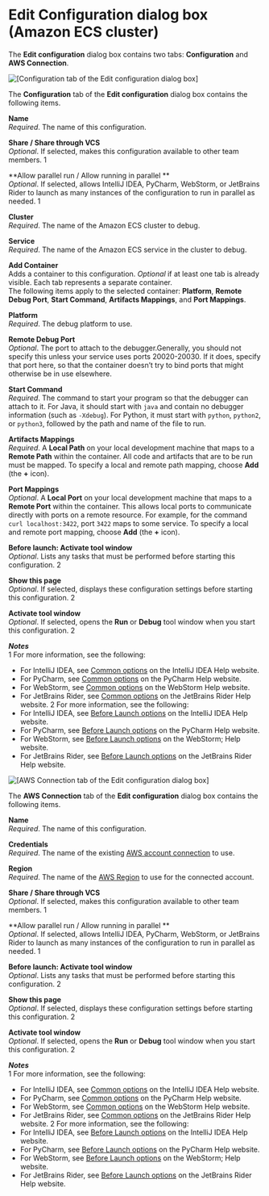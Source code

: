 # Edit Configuration dialog box \(Amazon ECS cluster\)<a name="edit-configuration-dialog-ecs"></a>

The **Edit configuration** dialog box contains two tabs: **Configuration** and **AWS Connection**\.

![\[Configuration tab of the Edit configuration dialog box\]](http://docs.aws.amazon.com/toolkit-for-jetbrains/latest/userguide/)

The **Configuration** tab of the **Edit configuration** dialog box contains the following items\.

**Name**  
*Required*\. The name of this configuration\.

**Share / Share through VCS**  
*Optional*\. If selected, makes this configuration available to other team members\. 1

**Allow parallel run / Allow running in parallel **  
*Optional*\. If selected, allows IntelliJ IDEA, PyCharm, WebStorm, or JetBrains Rider to launch as many instances of the configuration to run in parallel as needed\. 1

**Cluster**  
*Required*\. The name of the Amazon ECS cluster to debug\.

**Service**  
*Required*\. The name of the Amazon ECS service in the cluster to debug\.

**Add Container**  
Adds a container to this configuration\. *Optional* if at least one tab is already visible\. Each tab represents a separate container\.  
The following items apply to the selected container: **Platform**, **Remote Debug Port**, **Start Command**, **Artifacts Mappings**, and **Port Mappings**\. 

**Platform**  
*Required*\. The debug platform to use\.

**Remote Debug Port**  
*Optional*\. The port to attach to the debugger\.Generally, you should not specify this unless your service uses ports 20020\-20030\. If it does, specify that port here, so that the container doesn’t try to bind ports that might otherwise be in use elsewhere\.

**Start Command**  
*Required*\. The command to start your program so that the debugger can attach to it\. For Java, it should start with `java` and contain no debugger information \(such as `-Xdebug`\)\. For Python, it must start with `python`, `python2`, or `python3`, followed by the path and name of the file to run\.

**Artifacts Mappings**  
*Required*\. A **Local Path** on your local development machine that maps to a **Remote Path** within the container\. All code and artifacts that are to be run must be mapped\. To specify a local and remote path mapping, choose **Add** \(the **\+** icon\)\.

**Port Mappings**  
*Optional*\. A **Local Port** on your local development machine that maps to a **Remote Port** within the container\. This allows local ports to communicate directly with ports on a remote resource\. For example, for the command `curl localhost:3422`, port `3422` maps to some service\. To specify a local and remote port mapping, choose **Add** \(the **\+** icon\)\.

**Before launch: Activate tool window**  
*Optional*\. Lists any tasks that must be performed before starting this configuration\. 2

**Show this page**  
*Optional*\. If selected, displays these configuration settings before starting this configuration\. 2

**Activate tool window**  
*Optional*\. If selected, opens the **Run** or **Debug** tool window when you start this configuration\. 2

***Notes***  
1 For more information, see the following:  
+ For IntelliJ IDEA, see [Common options](https://www.jetbrains.com/help/idea/run-debug-configurations-dialog.html#common) on the IntelliJ IDEA Help website\. 
+ For PyCharm, see [Common options](https://www.jetbrains.com/help/pycharm/run-debug-configurations-dialog.html#common) on the PyCharm Help website\.
+ For WebStorm, see [Common options](https://www.jetbrains.com/help/webstorm/run-debug-configuration-node-js.html#common) on the WebStorm Help website\.
+ For JetBrains Rider, see [Common options](https://www.jetbrains.com/help/rider/Run_Debug_Configurations_dialog.html#common) on the JetBrains Rider Help website\.
2 For more information, see the following:  
+ For IntelliJ IDEA, see [Before Launch options](https://www.jetbrains.com/help/idea/run-debug-configurations-dialog.html#before-launch-options) on the IntelliJ IDEA Help website\. 
+ For PyCharm, see [Before Launch options](https://www.jetbrains.com/help/pycharm/run-debug-configurations-dialog.html#before-launch-options) on the PyCharm Help website\.
+ For WebStorm, see [Before Launch options](https://www.jetbrains.com/help/webstorm/run-debug-configuration-node-js.html#before-launch-options) on the WebStorm; Help website\.
+ For JetBrains Rider, see [Before Launch options](https://www.jetbrains.com/help/rider/Run_Debug_Configurations_dialog.html#before-launch-options) on the JetBrains Rider Help website\.

![\[AWS Connection tab of the Edit configuration dialog box\]](http://docs.aws.amazon.com/toolkit-for-jetbrains/latest/userguide/)

The **AWS Connection** tab of the **Edit configuration** dialog box contains the following items\.

**Name**  
*Required*\. The name of this configuration\.

**Credentials**  
*Required*\. The name of the existing [AWS account connection](key-tasks.md#key-tasks-connections) to use\.

**Region**  
*Required*\. The name of the [AWS Region](key-tasks.md#key-tasks-switch-region) to use for the connected account\.

**Share / Share through VCS**  
*Optional*\. If selected, makes this configuration available to other team members\. 1

**Allow parallel run / Allow running in parallel **  
*Optional*\. If selected, allows IntelliJ IDEA, PyCharm, WebStorm, or JetBrains Rider to launch as many instances of the configuration to run in parallel as needed\. 1

**Before launch: Activate tool window**  
*Optional*\. Lists any tasks that must be performed before starting this configuration\. 2

**Show this page**  
*Optional*\. If selected, displays these configuration settings before starting this configuration\. 2

**Activate tool window**  
*Optional*\. If selected, opens the **Run** or **Debug** tool window when you start this configuration\. 2

***Notes***  
1 For more information, see the following:  
+ For IntelliJ IDEA, see [Common options](https://www.jetbrains.com/help/idea/run-debug-configurations-dialog.html#common) on the IntelliJ IDEA Help website\. 
+ For PyCharm, see [Common options](https://www.jetbrains.com/help/pycharm/run-debug-configurations-dialog.html#common) on the PyCharm Help website\.
+ For WebStorm, see [Common options](https://www.jetbrains.com/help/webstorm/run-debug-configuration-node-js.html#common) on the WebStorm Help website\.
+ For JetBrains Rider, see [Common options](https://www.jetbrains.com/help/rider/Run_Debug_Configurations_dialog.html#common) on the JetBrains Rider Help website\.
2 For more information, see the following:  
+ For IntelliJ IDEA, see [Before Launch options](https://www.jetbrains.com/help/idea/run-debug-configurations-dialog.html#before-launch-options) on the IntelliJ IDEA Help website\. 
+ For PyCharm, see [Before Launch options](https://www.jetbrains.com/help/pycharm/run-debug-configurations-dialog.html#before-launch-options) on the PyCharm Help website\.
+ For WebStorm, see [Before Launch options](https://www.jetbrains.com/help/webstorm/run-debug-configuration-node-js.html#before-launch-options) on the WebStorm; Help website\.
+ For JetBrains Rider, see [Before Launch options](https://www.jetbrains.com/help/rider/Run_Debug_Configurations_dialog.html#before-launch-options) on the JetBrains Rider Help website\.